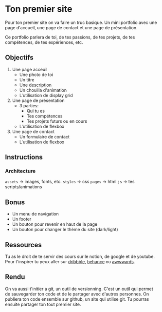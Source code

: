 # Ton premier site

Pour ton premier site on va faire un truc basique. Un mini portfolio avec une page d'accueil, une page de contact et une page de présentation.

Ce portfolio parlera de toi, de tes passions, de tes projets, de tes compétences, de tes expériences, etc.

## Objectifs

1. Une page acceuil
   - Une photo de toi
   - Un titre
   - Une description
   - Un chouilla d'animation
   - L'utilisation de display grid
2. Une page de présentation
   - 3 parties:
     - Qui tu es
     - Tes compétences
     - Tes projets futurs ou en cours
   - L'utilisation de flexbox
3. Une page de contact
   - Un formulaire de contact
   - L'utilisation de flexbox

## Instructions

### Architecture

`assets` -> images, fonts, etc.
`styles` -> css
`pages` -> html
`js` -> tes scripts/animations

## Bonus

- Un menu de navigation
- Un footer
- Un bouton pour revenir en haut de la page
- Un bouton pour changer le thème du site (dark/light)

## Ressources

Tu as le droit de te servir des cours sur le notion, de google et de youtube.
Pour t'inspirer tu peux aller sur [dribbble](https://dribbble.com/), [behance](https://www.behance.net/) ou [awwwards](https://www.awwwards.com/).

## Rendu

On va aussi t'initier a git, un outil de versionning. C'est un outil qui permet de sauvegarder ton code et de le partager avec d'autres personnes.
On publiera ton code ensemble sur github, un site qui utilise git. Tu pourras ensuite partager ton tout premier site.
